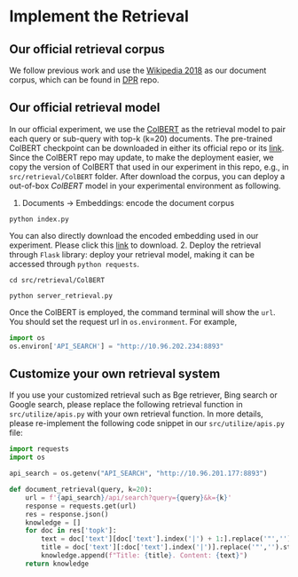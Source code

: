 # Implement the Retrieval

## Our official retrieval corpus

We follow previous work and use the [Wikipedia 2018](https://dl.fbaipublicfiles.com/dpr/wikipedia_split/psgs_w100.tsv.gz) as our document corpus, which can be found in [DPR](https://github.com/facebookresearch/DPR/blob/main/dpr/data/download_data.py) repo.

## Our official retrieval model
In our official experiment, we use the [ColBERT](https://github.com/stanford-futuredata/ColBERT/tree/main) as the retrieval model to pair each query or sub-query with top-k (k=20) documents. The pre-trained ColBERT checkpoint can be downloaded in either its official repo or its [link](https://downloads.cs.stanford.edu/nlp/data/colbert/colbertv2/colbertv2.0.tar.gz).
Since the ColBERT repo may update, to make the deployment easier, we copy the version of ColBERT that used in our experiment in this repo, e.g., in `src/retrieval/ColBERT` folder.
After download the corpus, you can deploy a out-of-box *ColBERT* model in your experimental environment as following.
1. Documents -> Embeddings: encode the document corpus
```shell
python index.py
```
You can also directly download the encoded embedding used in our experiment. Please click this [link]() to download.
2. Deploy the retrieval through `Flask` library: deploy your retrieval model, making it can be accessed through `python requests`.
```shell
cd src/retrieval/ColBERT

python server_retrieval.py
```
Once the ColBERT is employed, the command terminal will show the `url`. You should set the request url in `os.environment`. For example,
```python
import os
os.environ['API_SEARCH'] = "http://10.96.202.234:8893"
```

## Customize your own retrieval system
If you use your customized retrieval such as Bge retriever, Bing search or Google search, please replace the following retrieval function in `src/utilize/apis.py` with your own retrieval function. In more details, please re-implement the following code snippet in our `src/utilize/apis.py` file:
```python
import requests
import os

api_search = os.getenv("API_SEARCH", "http://10.96.201.177:8893")

def document_retrieval(query, k=20):
    url = f'{api_search}/api/search?query={query}&k={k}'
    response = requests.get(url)
    res = response.json()
    knowledge = []
    for doc in res['topk']:
        text = doc['text'][doc['text'].index('|') + 1:].replace('"','').strip()
        title = doc['text'][:doc['text'].index('|')].replace('"','').strip()
        knowledge.append(f"Title: {title}. Content: {text}")
    return knowledge
```
